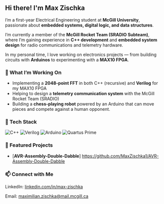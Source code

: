 ## Hi there! I'm Max Zischka

I’m a first-year Electrical Engineering student at **McGill University**, passionate about **embedded systems, digital logic, and data structures**.

I’m currently a member of the **McGill Rocket Team (SRADIO Subteam)**, where I’m gaining experience in **C++ development** and **embedded system design** for radio communications and 
telemetry hardware.

In my personal time, I love working on electronics projects — from building circuits with **Arduinos** to experimenting with a **MAX10 FPGA**.

### 🚀 What I’m Working On
- Implementing a **2048-point FFT** in both C++ (recursive) and **Verilog** for my MAX10 FPGA  
- Helping to design a **telemetry communication system** with the McGill Rocket Team (SRADIO)  
- Building a **chess-playing robot** powered by an Arduino that can move pieces and compete against a human opponent.

### 🧠 Tech Stack
![C++](https://img.shields.io/badge/C%2B%2B-00599C?style=flat&logo=cplusplus)
![Verilog](https://img.shields.io/badge/Verilog-8A2BE2?style=flat)
![Arduino](https://img.shields.io/badge/Arduino-00979D?style=flat&logo=arduino)
![Quartus Prime](https://img.shields.io/badge/Quartus-0078D4?style=flat)


### 🧩 Featured Projects
- [**AVR-Assembly-Double-Dabble**] https://github.com/MaxZischka1/AVR-Assembly-Double-Dabble


### 📫 Connect with Me
LinkedIn: [linkedin.com/in/max-zischka](https://www.linkedin.com/in/max-zischka/)

Email: maximilian.zischka@mail.mcgill.ca



